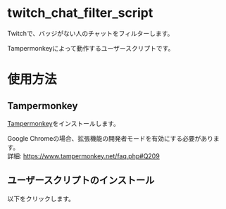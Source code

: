 # twitch_chat_filter_script

Twitchで、バッジがない人のチャットをフィルターします。

Tampermonkeyによって動作するユーザースクリプトです。

# 使用方法

## Tampermonkey

[Tampermonkey](https://www.tampermonkey.net/)をインストールします。

Google Chromeの場合、拡張機能の開発者モードを有効にする必要があります。  
詳細: https://www.tampermonkey.net/faq.php#Q209

## ユーザースクリプトのインストール

以下をクリックします。

